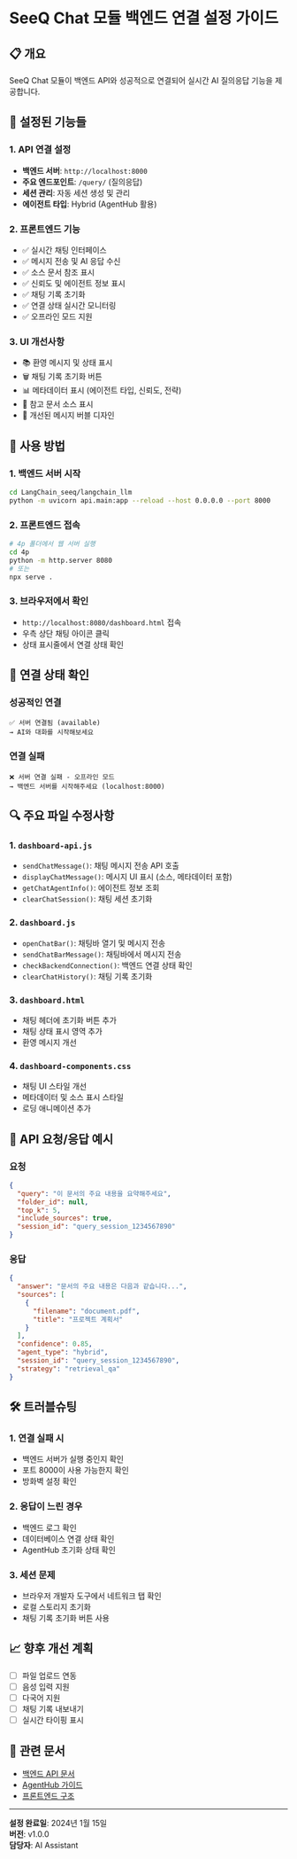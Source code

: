 # SeeQ Chat 모듈 백엔드 연결 설정 가이드

## 📋 개요
SeeQ Chat 모듈이 백엔드 API와 성공적으로 연결되어 실시간 AI 질의응답 기능을 제공합니다.

## 🔧 설정된 기능들

### 1. API 연결 설정
- **백엔드 서버**: `http://localhost:8000`
- **주요 엔드포인트**: `/query/` (질의응답)
- **세션 관리**: 자동 세션 생성 및 관리
- **에이전트 타입**: Hybrid (AgentHub 활용)

### 2. 프론트엔드 기능
- ✅ 실시간 채팅 인터페이스
- ✅ 메시지 전송 및 AI 응답 수신
- ✅ 소스 문서 참조 표시
- ✅ 신뢰도 및 에이전트 정보 표시
- ✅ 채팅 기록 초기화
- ✅ 연결 상태 실시간 모니터링
- ✅ 오프라인 모드 지원

### 3. UI 개선사항
- 📚 환영 메시지 및 상태 표시
- 🗑️ 채팅 기록 초기화 버튼
- 📊 메타데이터 표시 (에이전트 타입, 신뢰도, 전략)
- 📖 참고 문서 소스 표시
- 🎨 개선된 메시지 버블 디자인

## 🚀 사용 방법

### 1. 백엔드 서버 시작
```bash
cd LangChain_seeq/langchain_llm
python -m uvicorn api.main:app --reload --host 0.0.0.0 --port 8000
```

### 2. 프론트엔드 접속
```bash
# 4p 폴더에서 웹 서버 실행
cd 4p
python -m http.server 8080
# 또는
npx serve .
```

### 3. 브라우저에서 확인
- `http://localhost:8080/dashboard.html` 접속
- 우측 상단 채팅 아이콘 클릭
- 상태 표시줄에서 연결 상태 확인

## 📡 연결 상태 확인

### 성공적인 연결
```
✅ 서버 연결됨 (available)
→ AI와 대화를 시작해보세요
```

### 연결 실패
```
❌ 서버 연결 실패 - 오프라인 모드
→ 백엔드 서버를 시작해주세요 (localhost:8000)
```

## 🔍 주요 파일 수정사항

### 1. `dashboard-api.js`
- `sendChatMessage()`: 채팅 메시지 전송 API 호출
- `displayChatMessage()`: 메시지 UI 표시 (소스, 메타데이터 포함)
- `getChatAgentInfo()`: 에이전트 정보 조회
- `clearChatSession()`: 채팅 세션 초기화

### 2. `dashboard.js`
- `openChatBar()`: 채팅바 열기 및 메시지 전송
- `sendChatBarMessage()`: 채팅바에서 메시지 전송
- `checkBackendConnection()`: 백엔드 연결 상태 확인
- `clearChatHistory()`: 채팅 기록 초기화

### 3. `dashboard.html`
- 채팅 헤더에 초기화 버튼 추가
- 채팅 상태 표시 영역 추가
- 환영 메시지 개선

### 4. `dashboard-components.css`
- 채팅 UI 스타일 개선
- 메타데이터 및 소스 표시 스타일
- 로딩 애니메이션 추가

## 🎯 API 요청/응답 예시

### 요청
```json
{
  "query": "이 문서의 주요 내용을 요약해주세요",
  "folder_id": null,
  "top_k": 5,
  "include_sources": true,
  "session_id": "query_session_1234567890"
}
```

### 응답
```json
{
  "answer": "문서의 주요 내용은 다음과 같습니다...",
  "sources": [
    {
      "filename": "document.pdf",
      "title": "프로젝트 계획서"
    }
  ],
  "confidence": 0.85,
  "agent_type": "hybrid",
  "session_id": "query_session_1234567890",
  "strategy": "retrieval_qa"
}
```

## 🛠️ 트러블슈팅

### 1. 연결 실패 시
- 백엔드 서버가 실행 중인지 확인
- 포트 8000이 사용 가능한지 확인
- 방화벽 설정 확인

### 2. 응답이 느린 경우
- 백엔드 로그 확인
- 데이터베이스 연결 상태 확인
- AgentHub 초기화 상태 확인

### 3. 세션 문제
- 브라우저 개발자 도구에서 네트워크 탭 확인
- 로컬 스토리지 초기화
- 채팅 기록 초기화 버튼 사용

## 📈 향후 개선 계획
- [ ] 파일 업로드 연동
- [ ] 음성 입력 지원
- [ ] 다국어 지원
- [ ] 채팅 기록 내보내기
- [ ] 실시간 타이핑 표시

## 🔗 관련 문서
- [백엔드 API 문서](../LangChain_seeq/langchain_llm/README.md)
- [AgentHub 가이드](../LangChain_seeq/langchain_llm/seeq_langchain/README.md)
- [프론트엔드 구조](./README.md)

---
**설정 완료일**: 2024년 1월 15일  
**버전**: v1.0.0  
**담당자**: AI Assistant 
